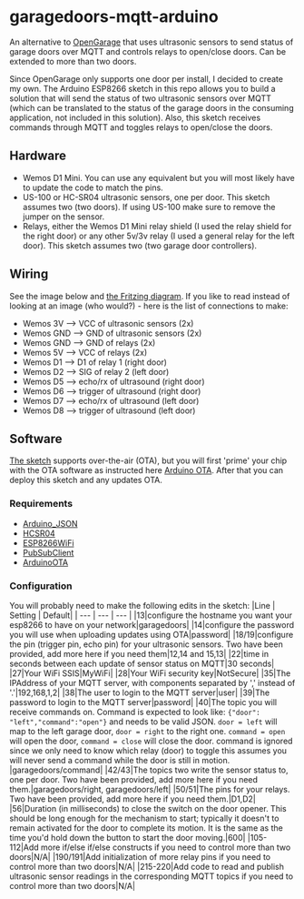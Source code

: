 # garagedoors-mqtt-arduino
An alternative to [OpenGarage](https://opengarage.io) that uses ultrasonic sensors to send status of garage doors over MQTT and controls relays to open/close doors. Can be extended to more than two doors.

Since OpenGarage only supports one door per install, I decided to create my own. The Arduino ESP8266 sketch in this repo allows you to build a solution that will send the status of two ultrasonic sensors over MQTT (which can be translated to the status of the garage doors in the consuming application, not included in this solution). Also, this sketch receives commands through MQTT and toggles relays to open/close the doors.

## Hardware
- Wemos D1 Mini. You can use any equivalent but you will most likely have to update the code to match the pins.
- US-100 or HC-SR04 ultrasonic sensors, one per door. This sketch assumes two (two doors). If using US-100 make sure to remove the jumper on the sensor.
- Relays, either the Wemos D1 Mini relay shield (I used the relay shield for the right door) or any other 5v/3v relay (I used a general relay for the left door). This sketch assumes two (two garage door controllers).

## Wiring
See the image below and [the Fritzing diagram](double%20garagedoor%20Arduino.fzz). If you like to read instead of looking at an image (who would?) - here is the list of connections to make:
- Wemos 3V --> VCC of ultrasonic sensors (2x)
- Wemos GND --> GND of ultrasonic sensors (2x)
- Wemos GND --> GND of relays (2x)
- Wemos 5V --> VCC of relays (2x)
- Wemos D1 --> D1 of relay 1 (right door)
- Wemos D2 --> SIG of relay 2 (left door)
- Wemos D5 --> echo/rx of ultrasound (right door)
- Wemos D6 --> trigger of ultrasound (right door)
- Wemos D7 --> echo/rx of ultrasound (left door)
- Wemos D8 --> trigger of ultrasound (left door)


## Software
[The sketch](GarageDoorsArduino.ino) supports over-the-air (OTA), but you will first 'prime' your chip with the OTA software as instructed here [Arduino OTA](https://arduino-esp8266.readthedocs.io/en/latest/ota_updates/readme.html). After that you can deploy this sketch and any updates OTA.

### Requirements
- [Arduino_JSON](https://github.com/arduino-libraries/Arduino_JSON)
- [HCSR04](https://github.com/gamegine/HCSR04-ultrasonic-sensor-lib)
- [ESP8266WiFi](https://arduino-esp8266.readthedocs.io/en/latest/esp8266wifi/readme.html)
- [PubSubClient](https://pubsubclient.knolleary.net/)
- [ArduinoOTA](https://github.com/esp8266/Arduino/tree/master/libraries/ArduinoOTA)

### Configuration

You will probably need to make the following edits in the sketch:
|Line | Setting | Default|
| --- | --- | --- |
|13|configure the hostname you want your esp8266 to have on your network|garagedoors|
|14|configure the password you will use when uploading updates using OTA|password|
|18/19|configure the pin (trigger pin, echo pin) for your ultrasonic sensors. Two have been provided, add more here if you need them|12,14 and 15,13|
|22|time in seconds between each update of sensor status on MQTT|30 seconds|
|27|Your WiFi SSIS|MyWiFi|
|28|Your WiFi security key|NotSecure|
|35|The IPAddress of your MQTT server, with components separated by ',' instead of '.'|192,168,1,2|
|38|The user to login to the MQTT server|user|
|39|The password to login to the MQTT server|password|
|40|The topic you will receive commands on. Command is expected to look like: ```{"door": "left","command":"open"}``` and needs to be valid JSON. `door = left` will map to the left garage door, `door = right` to the right one. `command = open` will open the door, `command = close` will close the door. command is ignored since we only need to know which relay (door) to toggle this assumes you will never send a command while the door is still in motion. |garagedoors/command|
|42/43|The topics two write the sensor status to, one per door. Two have been provided, add more here if you need them.|garagedoors/right, garagedoors/left|
|50/51|The pins for your relays. Two have been provided, add more here if you need them.|D1,D2|
|56|Duration (in milliseconds) to close the switch on the door opener. This should be long enough for the mechanism to start; typically it doesn't to remain activated for the door to complete its motion. It is the same as the time you'd hold down the button to start the door moving.|600|
|105-112|Add more if/else if/else constructs if you need to control more than two doors|N/A|
|190/191|Add initialization of more relay pins if you need to control more than two doors|N/A|
|215-220|Add code to read and publish ultrasonic sensor readings in the corresponding MQTT topics if you need to control more than two doors|N/A|
